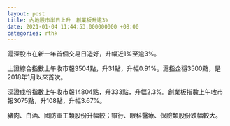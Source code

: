 ```yaml
---
layout: post
title: 內地股市半日上升　創業板升逾3%
date: 2021-01-04 11:44:53.000000000 +08:00
categories: rthk
---
```


滬深股市在新一年首個交易日造好，升幅近1%至逾3%。

上證綜合指數上午收市報3504點，升31點，升幅0.91%。滬指企穩3500點，是2018年1月以來首次。

深證成份指數上午收市報14804點，升333點，升幅2.3%。創業板指數上午收市報3075點，升108點，升幅3.67%。

豬肉、白酒、國防軍工類股份升幅較；銀行、眼科醫療、保險類股份跌幅較大。
